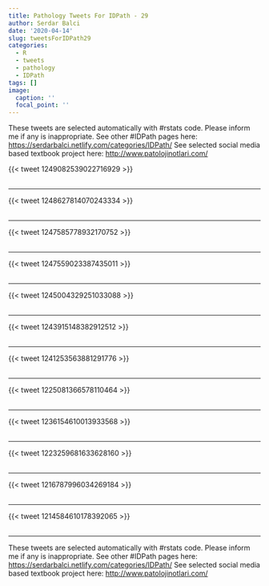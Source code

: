 ```yaml
---
title: Pathology Tweets For IDPath - 29
author: Serdar Balci
date: '2020-04-14'
slug: tweetsForIDPath29
categories:
  - R
  - tweets
  - pathology
  - IDPath
tags: []
image:
  caption: ''
  focal_point: ''
---
```



These tweets are selected automatically with #rstats code. Please inform me if any is inappropriate.
See other #IDPath pages here: https://serdarbalci.netlify.com/categories/IDPath/ 
See selected social media based textbook project here: http://www.patolojinotlari.com/

{{< tweet 1249082539022716929 >}}
<br>
<br>
<hr>
{{< tweet 1248627814070243334 >}}
<br>
<br>
<hr>
{{< tweet 1247585778932170752 >}}
<br>
<br>
<hr>
{{< tweet 1247559023387435011 >}}
<br>
<br>
<hr>
{{< tweet 1245004329251033088 >}}
<br>
<br>
<hr>
{{< tweet 1243915148382912512 >}}
<br>
<br>
<hr>
{{< tweet 1241253563881291776 >}}
<br>
<br>
<hr>
{{< tweet 1225081366578110464 >}}
<br>
<br>
<hr>
{{< tweet 1236154610013933568 >}}
<br>
<br>
<hr>
{{< tweet 1223259681633628160 >}}
<br>
<br>
<hr>
{{< tweet 1216787996034269184 >}}
<br>
<br>
<hr>
{{< tweet 1214584610178392065 >}}
<br>
<br>
<hr>


These tweets are selected automatically with #rstats code. Please inform me if any is inappropriate.
See other #IDPath pages here: https://serdarbalci.netlify.com/categories/IDPath/ 
See selected social media based textbook project here: http://www.patolojinotlari.com/
